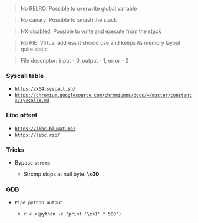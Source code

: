 > No RELRO: Possible to overwrite global variable

> No canary: Possible to smash the stack

> NX disabled: Possible to write and execute from the stack

> No PIE: Virtual address it should use and keeps its memory layout quite static

> File descriptor: input - 0, output - 1, error - 2

### Syscall table

- [`https://x64.syscall.sh/`](https://x64.syscall.sh/)
- [`https://chromium.googlesource.com/chromiumos/docs/+/master/constants/syscalls.md`](https://chromium.googlesource.com/chromiumos/docs/+/master/constants/syscalls.md)

### Libc offset

- [`https://libc.blukat.me/`](https://libc.blukat.me/)
- [`https://libc.rip/`](https://libc.rip/)

### Tricks

- Bypass `strcmp`

  - Strcmp stops at null byte. **\x00**

### GDB

- `Pipe python output`

  - `r < <(python -c "print '\x41' * 500")`
